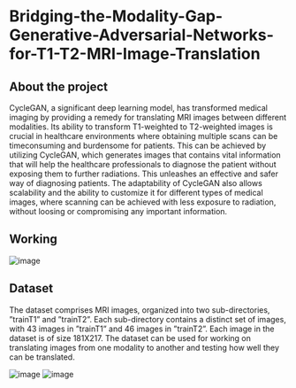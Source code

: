 # Bridging-the-Modality-Gap-Generative-Adversarial-Networks-for-T1-T2-MRI-Image-Translation
## About the project
CycleGAN, a significant deep learning model, has transformed medical imaging by providing a remedy for translating MRI images between different modalities. Its ability to transform T1-weighted to T2-weighted images is crucial in healthcare environments where obtaining multiple scans can be timeconsuming
and burdensome for patients. This can be achieved by
utilizing CycleGAN, which generates images that contains vital
information that will help the healthcare professionals to diagnose
the patient without exposing them to further radiations. This
unleashes an effective and safer way of diagnosing patients. The
adaptability of CycleGAN also allows scalability and the ability to
customize it for different types of medical images, where scanning
can be achieved with less exposure to radiation, without loosing
or compromising any important information.

## Working
![image](https://github.com/user-attachments/assets/a4449193-4bc8-408d-8f1f-0c49638b2bfc)

## Dataset
The dataset comprises MRI images, organized into two sub-directories,
”trainT1” and ”trainT2”. Each sub-directory contains a distinct
set of images, with 43 images in ”trainT1” and 46 images in
”trainT2”. Each image in the dataset is of size 181X217. The
dataset can be used for working on translating images from
one modality to another and testing how well they can be
translated. 




![image](https://github.com/user-attachments/assets/9dee4834-7a00-4c8b-b99e-b8350b041e13)
![image](https://github.com/user-attachments/assets/41cc4f1e-a825-4412-8ff8-0e486b8f91d3)


